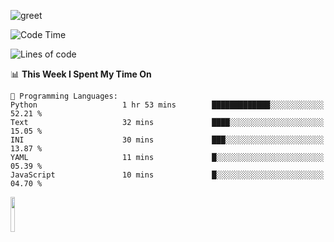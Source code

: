 ![greet](https://user-images.githubusercontent.com/44234583/146624354-9d461392-3676-4e7a-b12f-debc7319f53b.gif) 


<!--START_SECTION:waka-->
![Code Time](http://img.shields.io/badge/Code%20Time-624%20hrs%2027%20mins-blue)

![Lines of code](https://img.shields.io/badge/From%20Hello%20World%20I%27ve%20Written-5.1%20million%20lines%20of%20code-blue)

📊 **This Week I Spent My Time On** 

```text
💬 Programming Languages: 
Python                   1 hr 53 mins        █████████████░░░░░░░░░░░░   52.21 % 
Text                     32 mins             ████░░░░░░░░░░░░░░░░░░░░░   15.05 % 
INI                      30 mins             ███░░░░░░░░░░░░░░░░░░░░░░   13.87 % 
YAML                     11 mins             █░░░░░░░░░░░░░░░░░░░░░░░░   05.39 % 
JavaScript               10 mins             █░░░░░░░░░░░░░░░░░░░░░░░░   04.70 % 
```


<!--END_SECTION:waka-->
<img src="https://user-images.githubusercontent.com/44234583/191059235-95ebfce1-7fc7-4eee-baff-214d902e7c18.gif" width="12%"/>

